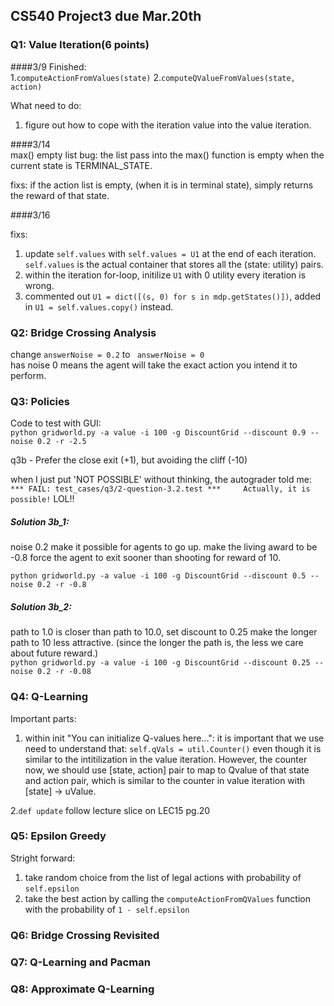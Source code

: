 ## CS540 Project3 due Mar.20th


### Q1: Value Iteration(6 points)

####3/9
Finished:  
1.`computeActionFromValues(state)`
2.`computeQValueFromValues(state, action)`

What need to do:  
1. figure out how to cope with the iteration value into the value iteration.

####3/14  
max() empty list bug: the list pass into the max() function is empty when the current state is TERMINAL_STATE. 

fixs:
if the action list is empty, (when it is in terminal state),
simply returns the reward of that state.

####3/16

fixs:   
1. update `self.values` with `self.values = U1` at the end of each iteration. `self.values` is the actual container that stores all the (state: utility) pairs.  
2. within the iteration for-loop, initilize `U1` with 0 utility every iteration is wrong.  
3. commented out `U1 = dict([(s, 0) for s in mdp.getStates()])`, added in `U1 = self.values.copy()` instead.  
 




### Q2: Bridge Crossing Analysis

change `answerNoise = 0.2` to ` answerNoise = 0`  
has noise 0 means the agent will take the exact action you intend it to perform.  

### Q3: Policies

Code to test with GUI:  
`python gridworld.py -a value -i 100 -g DiscountGrid --discount 0.9 --noise 0.2 -r -2.5`

q3b - Prefer the close exit (+1), but avoiding the cliff (-10)

when I just put 'NOT POSSIBLE' without thinking, the autograder told me:   
`*** FAIL: test_cases/q3/2-question-3.2.test
***     Actually, it is possible!` LOL!!

##### Solution 3b_1:  

noise 0.2 make it possible for agents to go up. make the living award to be -0.8 force the agent to exit sooner than shooting for reward of 10.


`python gridworld.py -a value -i 100 -g DiscountGrid --discount 0.5 --noise 0.2 -r -0.8`

##### Solution 3b_2: 
path to 1.0 is closer than path to 10.0, set discount to 0.25
make the longer path to 10 less attractive. (since the longer the path is, the less we care about future reward.)  
`python gridworld.py -a value -i 100 -g DiscountGrid --discount 0.25 --noise 0.2 -r -0.08`

### Q4: Q-Learning
Important parts:  
1. within init "You can initialize Q-values here...":  it is important that we use need to understand that: `self.qVals = util.Counter()` even though it is similar to the intitilization in the value iteration. However, the counter now, we should use [state, action] pair to map to Qvalue of that state and action pair, which is similar to the counter in value iteration with [state] -> uValue. 

2.`def update` follow lecture slice on LEC15 pg.20  

### Q5: Epsilon Greedy
Stright forward:  
1. take random choice from the list of legal actions with probability of `self.epsilon`  
2. take the best action by calling the `computeActionFromQValues` function with the probability of `1 - self.epsilon`  


### Q6: Bridge Crossing Revisited
### Q7: Q-Learning and Pacman
### Q8: Approximate Q-Learning



